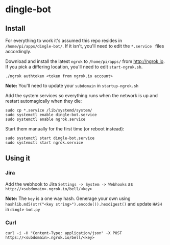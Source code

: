 # dingle-bot

## Install

For everything to work it's assumed this repo resides in `/home/pi/apps/dingle-bot/`. If it isn't, you'll need to edit the `*.service
` files accordingly.

Download and install the latest `ngrok` to `/home/pi/apps/` from http://ngrok.io. If you pick a differing location, you'll need to edit `start-ngrok.sh`.

```
./ngrok authtoken <token from ngrok.io account>
```

**Note:** You'll need to update your `subdomain` in `startup-ngrok.sh`

Add the system services so everything runs when the network is up and restart automagically when they die:

```
sudo cp *.service /lib/systemd/system/
sudo systemctl enable dingle-bot.service
sudo systemctl enable ngrok.service
```

Start them manually for the first time (or reboot instead):

```
sudo systemctl start dingle-bot.service
sudo systemctl start ngrok.service
```

## Using it

### Jira

Add the webhook to Jira `Settings -> System -> Webhooks` as `http://<subdomain>.ngrok.io/bell/<key>`

**Note:** The `key` is a one way hash. Generage your own using `hashlib.md5(str("<key string>").encode()).hexdigest()` and update `HASH` in `dingle-bot.py`

### Curl

```
curl -i -H "Content-Type: application/json" -X POST  https://<subdomain>.ngrok.io/bell/<key>

```
